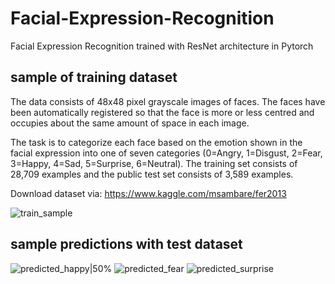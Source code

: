 # Facial-Expression-Recognition
Facial Expression Recognition trained with ResNet architecture in Pytorch

## sample of training dataset
The data consists of 48x48 pixel grayscale images of faces. The faces have been automatically registered so that the face is more or less centred and occupies about the same amount of space in each image.

The task is to categorize each face based on the emotion shown in the facial expression into one of seven categories (0=Angry, 1=Disgust, 2=Fear, 3=Happy, 4=Sad, 5=Surprise, 6=Neutral). The training set consists of 28,709 examples and the public test set consists of 3,589 examples.

Download dataset via: https://www.kaggle.com/msambare/fer2013

![train_sample](https://user-images.githubusercontent.com/17880412/144751501-aaf68689-bcdf-4801-ad3c-35aba6373f37.png)

## sample predictions with test dataset


![predicted_happy|50%](https://user-images.githubusercontent.com/17880412/144752307-7c175dc5-c791-408b-87b8-fd9bd623632f.png)
![predicted_fear](https://user-images.githubusercontent.com/17880412/144752313-938a5099-a0b6-44c6-87a9-98585bdfb84a.png)
![predicted_surprise](https://user-images.githubusercontent.com/17880412/144752314-ca147c07-74a9-43e4-ad4d-a7b1d3e65126.png)
